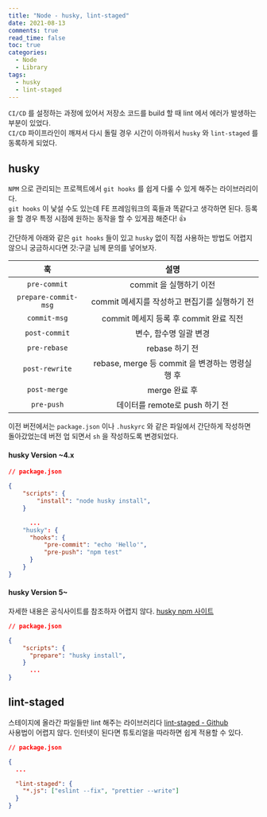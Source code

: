 ```yaml
---
title: "Node - husky, lint-staged"
date: 2021-08-13
comments: true
read_time: false
toc: true
categories:
  - Node
  - Library
tags:
  - husky
  - lint-staged
---
```


`CI/CD` 를 설정하는 과정에 있어서 저장소 코드를 build 할 때 lint 에서 에러가 발생하는 부분이 있었다.  
`CI/CD` 파이프라인이 깨져서 다시 돌릴 경우 시간이 아까워서 `husky` 와 `lint-staged` 를 동록하게 되었다.

## husky

`NPM` 으로 관리되는 프로젝트에서 `git hooks` 를 쉽게 다룰 수 있게 해주는 라이브러리이다.  
`git hooks` 이 낯설 수도 있는데 FE 프레임워크의 훅들과 똑같다고 생각하면 된다. 등록을 할 경우 특정 시점에 원하는 동작을 할 수 있게끔 해준다! 👍

간단하게 아래와 같은 `git hooks` 들이 있고 `husky` 없이 직접 사용하는 방법도 어렵지 않으니 궁금하시다면 갓:구글 님께 문의를 넣어보자.

|          훅          |                      설명                       |
| :------------------: | :---------------------------------------------: |
|     `pre-commit`     |             commit 을 실행하기 이전             |
| `prepare-commit-msg` |  commit 메세지를 작성하고 편집기를 실행하기 전  |
|     `commit-msg`     |     commit 메세지 등록 후 commit 완료 직전      |
|    `post-commit`     |             변수, 함수명 일괄 변경              |
|     `pre-rebase`     |                 rebase 하기 전                  |
|    `post-rewrite`    | rebase, merge 등 commit 을 변경하는 명령실행 후 |
|     `post-merge`     |                  merge 완료 후                  |
|      `pre-push`      |         데이터를 remote로 push 하기 전          |

이전 버전에서는 `package.json` 이나 `.huskyrc` 와 같은 파일에서 간단하게 작성하면 돌아갔었는데 버전 업 되면서 `sh` 을 작성하도록 변경되었다.

#### husky Version ~4.x

```json
// package.json

{
    "scripts": {
        "install": "node husky install",
    }

      ...
    "husky": {
      "hooks": {
          "pre-commit": "echo 'Hello'",
          "pre-push": "npm test"
      }
    }
}
```

#### husky Version 5~

자세한 내용은 공식사이트를 참조하자 어렵지 않다. [husky npm 사이트](https://www.npmjs.com/package/husky)

```json
// package.json

{
    "scripts": {
      "prepare": "husky install",
    }
      ...
}
```

## lint-staged

스테이지에 올라간 파일들만 lint 해주는 라이브러리다 [lint-staged - Github](https://github.com/okonet/lint-staged)  
사용법이 어렵지 않다. 인터넷이 된다면 튜토리얼을 따라하면 쉽게 적용할 수 있다.

```json
// package.json

{
  ...

  "lint-staged": {
    "*.js": ["eslint --fix", "prettier --write"]
  }
}
```
